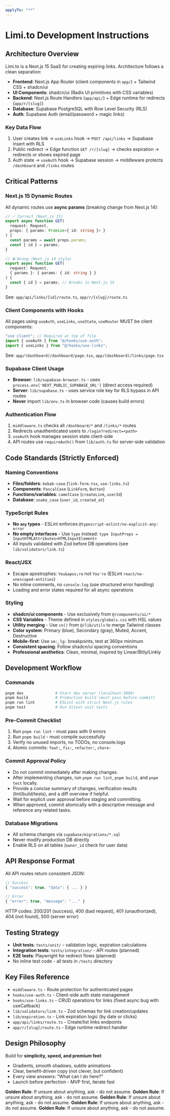 ```yaml
---
applyTo: "**"
---
```


# Limi.to Development Instructions

## Architecture Overview

Limi.to is a Next.js 15 SaaS for creating expiring links. Architecture follows a clean separation:

- **Frontend**: Next.js App Router (client components in `app/`) + Tailwind CSS + shadcn/ui
- **UI Components**: shadcn/ui (Radix UI primitives with CSS variables)
- **Backend**: Next.js Route Handlers (`app/api/`) + Edge runtime for redirects (`app/r/[slug]`)
- **Database**: Supabase PostgreSQL with Row Level Security (RLS)
- **Auth**: Supabase Auth (email/password + magic links)

### Key Data Flow

1. User creates link → `useLinks` hook → `POST /api/links` → Supabase insert with RLS
2. Public redirect → Edge function `GET /r/[slug]` → checks expiration → redirects or shows expired page
3. Auth state → `useAuth` hook → Supabase session → middleware protects `/dashboard` and `/links` routes

## Critical Patterns

### Next.js 15 Dynamic Routes

All dynamic routes use **async params** (breaking change from Next.js 14):

```typescript
// ✅ Correct (Next.js 15)
export async function GET(
  request: Request,
  props: { params: Promise<{ id: string }> }
) {
  const params = await props.params;
  const { id } = params;
}

// ❌ Wrong (Next.js 14 style)
export async function GET(
  request: Request,
  { params }: { params: { id: string } }
) {
  const { id } = params; // Breaks in Next.js 15
}
```

See: `app/api/links/[id]/route.ts`, `app/r/[slug]/route.ts`

### Client Components with Hooks

All pages using `useAuth`, `useLinks`, `useState`, `useRouter` MUST be client components:

```typescript
"use client"; // Required at top of file
import { useAuth } from "@/hooks/use-auth";
import { useLinks } from "@/hooks/use-links";
```

See: `app/(dashboard)/dashboard/page.tsx`, `app/(dashboard)/links/page.tsx`

### Supabase Client Usage

- **Browser**: `lib/supabase-browser.ts` - uses `process.env['NEXT_PUBLIC_SUPABASE_URL']` (direct access required)
- **Server**: `lib/supabase.ts` - uses service role key for RLS bypass in API routes
- **Never** import `lib/env.ts` in browser code (causes build errors)

### Authentication Flow

1. `middleware.ts` checks all `/dashboard/*` and `/links/*` routes
2. Redirects unauthenticated users to `/login?redirect=<path>`
3. `useAuth` hook manages session state client-side
4. API routes use `requireAuth()` from `lib/auth.ts` for server-side validation

## Code Standards (Strictly Enforced)

### Naming Conventions

- **Files/folders**: `kebab-case` (`link-form.tsx`, `use-links.ts`)
- **Components**: `PascalCase` (`LinkForm`, `Button`)
- **Functions/variables**: `camelCase` (`createLink`, `userId`)
- **Database**: `snake_case` (`user_id`, `created_at`)

### TypeScript Rules

- **No `any` types** - ESLint enforces `@typescript-eslint/no-explicit-any: error`
- **No empty interfaces** - Use `type` instead: `type InputProps = InputHTMLAttributes<HTMLInputElement>`
- All inputs validated with Zod before DB operations (see `lib/validators/link.ts`)

### React/JSX

- Escape apostrophes: `You&apos;re` not `You're` (ESLint `react/no-unescaped-entities`)
- No inline comments, no `console.log` (use structured error handling)
- Loading and error states required for all async operations

### Styling

- **shadcn/ui components** - Use exclusively from `@/components/ui/*`
- **CSS Variables** - Theme defined in `styles/globals.css` with HSL values
- **Utility merging** - Use `cn()` from `@/lib/utils` to merge Tailwind classes
- **Color system**: Primary (blue), Secondary (gray), Muted, Accent, Destructive
- **Mobile-first**: Use `sm:`, `lg:` breakpoints, test at 360px minimum
- **Consistent spacing**: Follow shadcn/ui spacing conventions
- **Professional aesthetics**: Clean, minimal, inspired by Linear/Bitly/Linkly

## Development Workflow

### Commands

```bash
pnpm dev              # Start dev server (localhost:3000)
pnpm build            # Production build (must pass before commit)
pnpm run lint         # ESLint with strict Next.js rules
pnpm test             # Run Vitest unit tests
```

### Pre-Commit Checklist

1. Run `pnpm run lint` - must pass with 0 errors
2. Run `pnpm build` - must compile successfully
3. Verify no unused imports, no TODOs, no console.logs
4. Atomic commits: `feat:`, `fix:`, `refactor:`, `chore:`

### Commit Approval Policy

- Do not commit immediately after making changes.
- After implementing changes, run `pnpm run lint`, `pnpm build`, and `pnpm test` locally.
- Provide a concise summary of changes, verification results (lint/build/tests), and a diff overview if helpful.
- Wait for explicit user approval before staging and committing.
- When approved, commit atomically with a descriptive message and reference any related tasks.

### Database Migrations

- All schema changes via `supabase/migrations/*.sql`
- Never modify production DB directly
- Enable RLS on all tables (`owner_id` check for user data)

## API Response Format

All API routes return consistent JSON:

```typescript
// Success
{ "success": true, "data": { ... } }

// Error
{ "error": true, "message": "..." }
```

HTTP codes: 200/201 (success), 400 (bad request), 401 (unauthorized), 404 (not found), 500 (server error)

## Testing Strategy

- **Unit tests**: `tests/unit/` - validation logic, expiration calculations
- **Integration tests**: `tests/integration/` - API routes (planned)
- **E2E tests**: Playwright for redirect flows (planned)
- No inline test code - all tests in `/tests` directory

## Key Files Reference

- `middleware.ts` - Route protection for authenticated pages
- `hooks/use-auth.ts` - Client-side auth state management
- `hooks/use-links.ts` - CRUD operations for links (fixed async bug with useCallback)
- `lib/validators/link.ts` - Zod schemas for link creation/updates
- `lib/expiration.ts` - Link expiration logic (by date or clicks)
- `app/api/links/route.ts` - Create/list links endpoints
- `app/r/[slug]/route.ts` - Edge runtime redirect handler

## Design Philosophy

Build for **simplicity, speed, and premium feel**:

- Gradients, smooth shadows, subtle animations
- Clear, benefit-driven copy (not clever, but confident)
- Every view answers: "What can I do here?"
- Launch before perfection - MVP first, iterate fast

**Golden Rule**: If unsure about anything, ask - do not assume.
**Golden Rule**: If unsure about anything, ask - do not assume.
**Golden Rule**: If unsure about anything, ask - do not assume.
**Golden Rule**: If unsure about anything, ask - do not assume.
**Golden Rule**: If unsure about anything, ask - do not assume.

